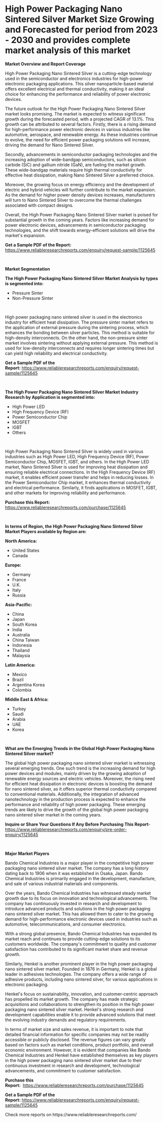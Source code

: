 <p><h1>High Power Packaging Nano Sintered Silver Market Size Growing and Forecasted for period from 2023 - 2030 and provides complete market analysis of this market</h1></p><p><strong>Market Overview and Report Coverage</strong></p>
<p><p>High Power Packaging Nano Sintered Silver is a cutting-edge technology used in the semiconductor and electronics industries for high-power electronic packaging applications. This silver nanoparticle-based material offers excellent electrical and thermal conductivity, making it an ideal choice for enhancing the performance and reliability of power electronic devices.</p><p>The future outlook for the High Power Packaging Nano Sintered Silver market looks promising. The market is expected to witness significant growth during the forecasted period, with a projected CAGR of 13.1%. This growth can be attributed to several factors. Firstly, there is a rising demand for high-performance power electronic devices in various industries like automotive, aerospace, and renewable energy. As these industries continue to evolve, the need for efficient power packaging solutions will increase, driving the demand for Nano Sintered Silver.</p><p>Secondly, advancements in semiconductor packaging technologies and the increasing adoption of wide-bandgap semiconductors, such as silicon carbide (SiC) and gallium nitride (GaN), are fueling the market growth. These wide-bandgap materials require high thermal conductivity for effective heat dissipation, making Nano Sintered Silver a preferred choice.</p><p>Moreover, the growing focus on energy efficiency and the development of electric and hybrid vehicles will further contribute to the market expansion. As the demand for higher power density devices increases, manufacturers will turn to Nano Sintered Silver to overcome the thermal challenges associated with compact designs.</p><p>Overall, the High Power Packaging Nano Sintered Silver market is poised for substantial growth in the coming years. Factors like increasing demand for power electronic devices, advancements in semiconductor packaging technologies, and the shift towards energy-efficient solutions will drive the market's expansion.</p></p>
<p><strong>Get a Sample PDF of the Report:</strong> <a href="https://www.reliableresearchreports.com/enquiry/request-sample/1125645">https://www.reliableresearchreports.com/enquiry/request-sample/1125645</a></p>
<p>&nbsp;</p>
<p><strong>Market Segmentation</strong></p>
<p><strong>The High Power Packaging Nano Sintered Silver Market Analysis by types is segmented into:</strong></p>
<p><ul><li>Pressure Sinter</li><li>Non-Pressure Sinter</li></ul></p>
<p>&nbsp;</p>
<p><p>High power packaging nano sintered silver is used in the electronics industry for efficient heat dissipation. The pressure sinter market refers to the application of external pressure during the sintering process, which enhances the bonding between silver particles. This method is suitable for high-density interconnects. On the other hand, the non-pressure sinter market involves sintering without applying external pressure. This method is used for low-density interconnects and requires longer sintering times but can yield high reliability and electrical conductivity.</p></p>
<p><strong>Get a Sample PDF of the Report:</strong>&nbsp;<a href="https://www.reliableresearchreports.com/enquiry/request-sample/1125645">https://www.reliableresearchreports.com/enquiry/request-sample/1125645</a></p>
<p>&nbsp;</p>
<p><strong>The High Power Packaging Nano Sintered Silver Market Industry Research by Application is segmented into:</strong></p>
<p><ul><li>High Power LED</li><li>High Frequency Device (RF)</li><li>Power Semiconductor Chip</li><li>MOSFET</li><li>IGBT</li><li>Others</li></ul></p>
<p>&nbsp;</p>
<p><p>High Power Packaging Nano Sintered Silver is widely used in various industries such as High Power LED, High Frequency Device (RF), Power Semiconductor Chip, MOSFET, IGBT, and others. In the High Power LED market, Nano Sintered Silver is used for improving heat dissipation and ensuring reliable electrical connections. In the High Frequency Device (RF) market, it enables efficient power transfer and helps in reducing losses. In the Power Semiconductor Chip market, it enhances thermal conductivity and electrical performance. Similarly, it finds applications in MOSFET, IGBT, and other markets for improving reliability and performance.</p></p>
<p><strong>Purchase this Report:</strong>&nbsp; <a href="https://www.reliableresearchreports.com/purchase/1125645">https://www.reliableresearchreports.com/purchase/1125645</a></p>
<p>&nbsp;</p>
<p><strong>In terms of Region, the High Power Packaging Nano Sintered Silver Market Players available by Region are:</strong></p>
<p>
    <p> <strong> North America: </strong>
        <ul>
            <li>United States</li>
            <li>Canada</li>
        </ul>
        </p> 
    <p> <strong> Europe: </strong>
        <ul>
            <li>Germany</li>
            <li>France</li>
            <li>U.K.</li>
            <li>Italy</li>
            <li>Russia</li>
        </ul>
        </p> 
    <p> <strong> Asia-Pacific: </strong>
        <ul>
            <li>China</li>
            <li>Japan</li>
            <li>South Korea</li>
            <li>India</li>
            <li>Australia</li>
            <li>China Taiwan</li>
            <li>Indonesia</li>
            <li>Thailand</li>
            <li>Malaysia</li>
        </ul>
        </p> 
    <p> <strong> Latin America: </strong>
        <ul>
            <li>Mexico</li>
            <li>Brazil</li>
            <li>Argentina Korea</li>
            <li>Colombia</li>
        </ul>
        </p> 
    <p> <strong> Middle East & Africa: </strong>
        <ul>
            <li>Turkey</li>
            <li>Saudi</li>
            <li>Arabia</li>
            <li>UAE</li>
            <li>Korea</li>
        </ul>
    </p>
    </p>
<p>&nbsp;</p>
<p><strong>What are the Emerging Trends in the Global High Power Packaging Nano Sintered Silver market?</strong></p>
<p><p>The global high power packaging nano sintered silver market is witnessing several emerging trends. One such trend is the increasing demand for high power devices and modules, mainly driven by the growing adoption of renewable energy sources and electric vehicles. Moreover, the rising need for efficient heat dissipation in electronic devices is boosting the demand for nano sintered silver, as it offers superior thermal conductivity compared to conventional materials. Additionally, the integration of advanced nanotechnology in the production process is expected to enhance the performance and reliability of high power packaging. These emerging trends are likely to drive the growth of the global high power packaging nano sintered silver market in the coming years.</p></p>
<p><strong>Inquire or Share Your Questions If Any Before Purchasing This Report</strong>- <a href="https://www.reliableresearchreports.com/enquiry/pre-order-enquiry/1125645">https://www.reliableresearchreports.com/enquiry/pre-order-enquiry/1125645</a></p>
<p>&nbsp;</p>
<p><strong>Major Market Players</strong></p>
<p><p>Bando Chemical Industries is a major player in the competitive high power packaging nano sintered silver market. The company has a long history dating back to 1906 when it was established in Osaka, Japan. Bando Chemical Industries is primarily engaged in the development, manufacture, and sale of various industrial materials and components.</p><p>Over the years, Bando Chemical Industries has witnessed steady market growth due to its focus on innovation and technological advancements. The company has continuously invested in research and development to introduce advanced products and solutions in the high power packaging nano sintered silver market. This has allowed them to cater to the growing demand for high-performance electronic devices used in industries such as automotive, telecommunications, and consumer electronics.</p><p>With a strong global presence, Bando Chemical Industries has expanded its market reach and continues to provide cutting-edge solutions to its customers worldwide. The company's commitment to quality and customer satisfaction has contributed to its significant market share and revenue growth.</p><p>Similarly, Henkel is another prominent player in the high power packaging nano sintered silver market. Founded in 1876 in Germany, Henkel is a global leader in adhesives technologies. The company offers a wide range of adhesive products, including nano sintered silver, for various applications in electronic packaging.</p><p>Henkel's focus on sustainability, innovation, and customer-centric approach has propelled its market growth. The company has made strategic acquisitions and collaborations to strengthen its position in the high power packaging nano sintered silver market. Henkel's strong research and development capabilities enable it to provide advanced solutions that meet the evolving industry demands and regulatory requirements.</p><p>In terms of market size and sales revenue, it is important to note that detailed financial information for specific companies may not be readily accessible or publicly disclosed. The revenue figures can vary greatly based on factors such as market conditions, product portfolio, and overall economic environment. However, it is evident that companies like Bando Chemical Industries and Henkel have established themselves as key players in the high power packaging nano sintered silver market due to their continuous investment in research and development, technological advancements, and commitment to customer satisfaction.</p></p>
<p><strong>Purchase this Report:</strong>&nbsp;&nbsp;<a href="https://www.reliableresearchreports.com/purchase/1125645">https://www.reliableresearchreports.com/purchase/1125645</a></p>
<p></p>
<p><strong>Get a Sample PDF of the Report:</strong>&nbsp;<a href="https://www.reliableresearchreports.com/enquiry/request-sample/1125645">https://www.reliableresearchreports.com/enquiry/request-sample/1125645</a></p>
<p>Check more reports on https://www.reliableresearchreports.com/</p>